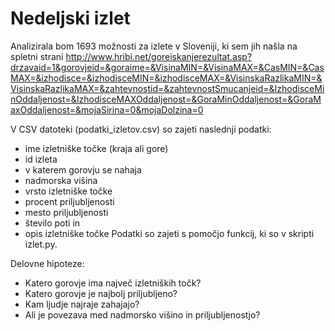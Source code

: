 Nedeljski izlet
=====================================

Analizirala bom 1693 možnosti za izlete v Sloveniji, ki sem jih našla na spletni strani http://www.hribi.net/goreiskanjerezultat.asp?drzavaid=1&gorovjeid=&goraime=&VisinaMIN=&VisinaMAX=&CasMIN=&CasMAX=&izhodisce=&izhodisceMIN=&izhodisceMAX=&VisinskaRazlikaMIN=&VisinskaRazlikaMAX=&zahtevnostid=&zahtevnostSmucanjeid=&IzhodisceMinOddaljenost=&IzhodisceMAXOddaljenost=&GoraMinOddaljenost=&GoraMaxOddaljenost=&mojaSirina=0&mojaDolzina=0

V CSV datoteki (podatki_izletov.csv) so zajeti naslednji podatki:
* ime izletniške točke (kraja ali gore)
* id izleta
* v katerem gorovju se nahaja
* nadmorska višina
* vrsto izletniške točke
* procent priljubljenosti
* mesto priljubljenosti
* število poti in
* opis izletniške točke
Podatki so zajeti s pomočjo funkcij, ki so v skripti izlet.py.


Delovne hipoteze:
* Katero gorovje ima največ izletniških točk?
* Katero gorovje je najbolj priljubljeno?
* Kam ljudje najraje zahajajo?
* Ali je povezava med nadmorsko višino in priljubljenostjo?

